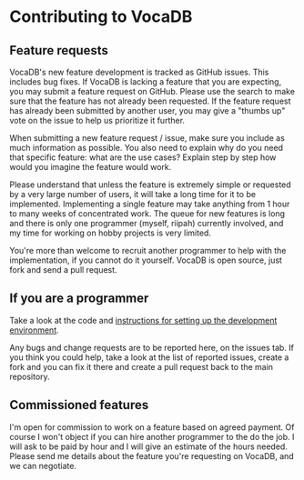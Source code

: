 # Contributing to VocaDB

## Feature requests
VocaDB's new feature development is tracked as GitHub issues. This includes bug fixes.
If VocaDB is lacking a feature that you are expecting, you may submit a feature request on GitHub. 
Please use the search to make sure that the feature has not already been requested. 
If the feature request has already been submitted by another user, you may give a "thumbs up" vote on the issue to help us 
prioritize it further.

When submitting a new feature request / issue, make sure you include as much information as possible. You also need to explain why do you need that specific feature: what are the use cases? Explain step by step how would you imagine the feature would work.

Please understand that unless the feature is extremely simple or requested by a very large number of users, 
it will take a long time for it to be implemented. Implementing a single feature may take anything from 1 hour to many weeks of concentrated work. 
The queue for new features is long and there is only one programmer (myself, riipah) currently involved, 
and my time for working on hobby projects is very limited.

You're more than welcome to recruit another programmer to help with the implementation, if you cannot do it yourself. 
VocaDB is open source, just fork and send a pull request.

## If you are a programmer

Take a look at the code and [instructions for setting up the development environment](https://github.com/VocaDB/vocadb/wiki/VocaDB-development-environment).

Any bugs and change requests are to be reported here, on the issues tab. 
If you think you could help, take a look at the list of reported issues, 
create a fork and you can fix it there and create a pull request back to the main repository.

## Commissioned features
I'm open for commission to work on a feature based on agreed payment. 
Of course I won't object if you can hire another programmer to the do the job. 
I will ask to be paid by hour and I will give an estimate of the hours needed. 
Please send me details about the feature you're requesting on VocaDB, and we can negotiate.
